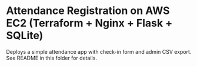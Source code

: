 # Attendance Registration on AWS EC2 (Terraform + Nginx + Flask + SQLite)

Deploys a simple attendance app with check-in form and admin CSV export.
See README in this folder for details.
